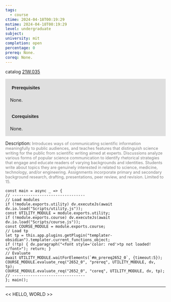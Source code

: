 ```yaml
---
tags:
  - course
ctime: 2024-04-18T00:19:29
mstime: 2024-04-18T00:19:29
level: undergraduate
subject: 
university: mit
completion: open
percentage: 0
prereq: None.
coreq: None.
---
```


catalog [21W.035](http://student.mit.edu/catalog/m21Wa.html#21W.035)

<span style="display: block; padding: 15px; background-color: rgb(100, 100, 100, 0.2);"><font id="m_prereq2652_0" style="display: block; font-family: Arial, sans-serif; font-weight: bold; padding: 5px">Prerequisites</font><br><span id="prereq2652_0">None.</span></span>
<span style="display: block; padding: 15px; background-color: rgb(100, 100, 100, 0.2);"><font id="m_coreq2652_0" style="display: block; font-family: Arial, sans-serif; font-weight: bold; padding: 5px">Corequisites</font><br><span id="coreq2652_0">None.</span></span>

<font style="">Description:</font>
<font style="color: grey; font-size: 0.8rem;">Introduces ways of communicating scientific information meaningfully to public audiences, and teaches features that distinguish science writing for the public from scientific writing aimed at experts. Discussions analyze various forms of popular science communication to identify rhetorical strategies that engage and educate readers of varying backgrounds and identities. Students write about topics they are genuinely interested in related to science, medicine, technology, and/or engineering. Assignments incorporate primary and secondary background research, drafting, presentations, peer review, and revision. Limited to 15.</font>

```dataviewjs
const main = async _ => {
// --------------------------------
// Load modules
if (!module.exports.utility) dv.executeJs(await dv.io.load("Scripts/utility.js"));
const UTILITY_MODULE = module.exports.utility;
if (!module.exports.course) dv.executeJs(await dv.io.load("Scripts/course.js"));
const COURSE_MODULE = module.exports.course;
// Load tp
let tp = this.app.plugins.getPlugin("templater-obsidian").templater.current_functions_object;
if (!tp) { dv.paragraph("<font style='color: red'>tp not loaded!</font>"); return; }
// Evaluate
await UTILITY_MODULE.waitForElements(`#m_prereq2652_0`, {timeout:5});
COURSE_MODULE.evaluate_req("2652_0", "prereq", UTILITY_MODULE, dv, tp);
COURSE_MODULE.evaluate_req("2652_0", "coreq", UTILITY_MODULE, dv, tp);
// --------------------------------
}; main();
```

---

<< HELLO, WORLD >>
